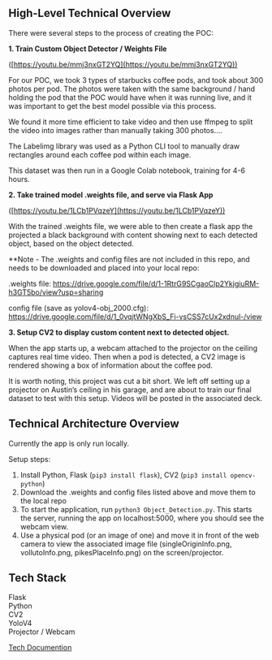 ## High-Level Technical Overview

There were several steps to the process of creating the POC:

**1. Train Custom Object Detector / Weights File**


([https://youtu.be/mmj3nxGT2YQ](https://youtu.be/mmj3nxGT2YQ))

For our POC, we took 3 types of starbucks coffee pods, and took about 300 photos per pod. The photos were taken with the same background / hand holding the pod that the POC would have when it was running live, and it was important to get the best model possible via this process.

We found it more time efficient to take video and then use ffmpeg to split the video into images rather than manually taking 300 photos....

The Labelimg library was used as a Python CLI tool to manually draw rectangles around each coffee pod within each image.

This dataset was then run in a Google Colab notebook, training for 4-6 hours.

**2. Take trained model .weights file, and serve via Flask App**

([https://youtu.be/1LCb1PVqzeY](https://youtu.be/1LCb1PVqzeY))

With the trained .weights file, we were able to then create a flask app the projected a black background with content showing next to each detected object, based on the object detected.

\*\*Note - The .weights and config files are not included in this repo, and needs to be downloaded and placed into your local repo:

.weights file: https://drive.google.com/file/d/1-1RtrG9SCgaoClp2YkjgiuRM-h3GT5bo/view?usp=sharing

config file (save as yolov4-obj_2000.cfg): https://drive.google.com/file/d/1_0vqjtWNgXbS_Fi-vsCSS7cUx2xdnul-/view

**3. Setup CV2 to display custom content next to detected object.**

When the app starts up, a webcam attached to the projector on the ceiling captures real time video. Then when a pod is detected, a CV2 image is rendered showing a box of information about the coffee pod.

It is worth noting, this project was cut a bit short. We left off setting up a projector on Austin’s ceiling in his garage, and are about to train our final dataset to test with this setup. Videos will be posted in the associated deck.

## Technical Architecture Overview

Currently the app is only run locally.

Setup steps:

1. Install Python, Flask (`pip3 install flask`), CV2 (`pip3 install opencv-python`)
2. Download the .weights and config files listed above and move them to the local repo
3. To start the application, run `python3 Object_Detection.py`. This starts the server, running the app on localhost:5000, where you should see the webcam view.
4. Use a physical pod (or an image of one) and move it in front of the web camera to view the associated image file (singleOriginInfo.png, vollutoInfo.png, pikesPlaceInfo.png) on the screen/projector. 

## Tech Stack

Flask  
Python  
CV2  
YoloV4  
Projector / Webcam

[Tech Documention](https://valtechcom.sharepoint.com/:w:/r/sites/AMER.CXPLAB/_layouts/15/Doc.aspx?action=view&sourcedoc=%7B4d3bd9eb-efc7-429c-b22c-66cf4b640c9c%7D&wdOrigin=TEAMS-ELECTRON.teamsSdk.openFilePreview&wdExp=TEAMS-CONTROL&wdhostclicktime=1657301402502)
